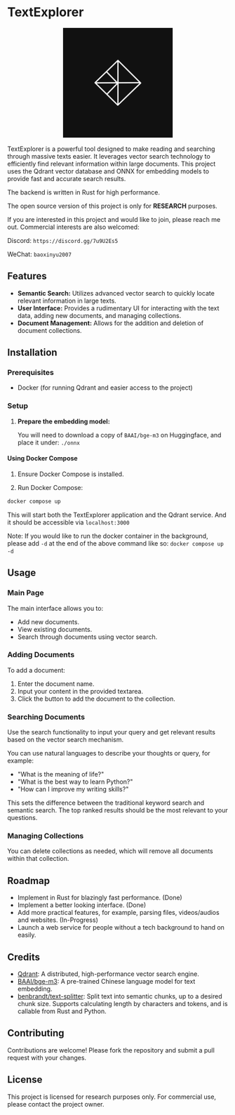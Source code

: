 
# TextExplorer

<div align="center">
   <img src="assets/explorer-dark.jpg" alt="logo" width="250">
</div>

TextExplorer is a powerful tool designed to make reading and searching through massive texts easier. It leverages vector search technology to efficiently find relevant information within large documents. This project uses the Qdrant vector database and ONNX for embedding models to provide fast and accurate search results.

The backend is written in Rust for high performance. 

The open source version of this project is only for **RESEARCH** purposes. 

If you are interested in this project and would like to join, please reach me out. Commercial interests are also welcomed: 

Discord: `https://discord.gg/7u9U2Es5`

WeChat: `baoxinyu2007`

## Features

- **Semantic Search:** Utilizes advanced vector search to quickly locate relevant information in large texts.
- **User Interface:** Provides a rudimentary UI for interacting with the text data, adding new documents, and managing collections.
- **Document Management:** Allows for the addition and deletion of document collections.

## Installation

### Prerequisites

- Docker (for running Qdrant and easier access to the project)

### Setup
1. **Prepare the embedding model:**
   
   You will need to download a copy of `BAAI/bge-m3` on Huggingface, and place it under: `./onnx`

#### Using Docker Compose
1. Ensure Docker Compose is installed.

2. Run Docker Compose:

```sh
docker compose up
```
This will start both the TextExplorer application and the Qdrant service. And it should be accessible via `localhost:3000`

Note: If you would like to run the docker container in the background, please add `-d` at the end of the above command like so: `docker compose up -d`

## Usage

### Main Page

The main interface allows you to:

- Add new documents.
- View existing documents.
- Search through documents using vector search.

### Adding Documents

To add a document:

1. Enter the document name.
2. Input your content in the provided textarea.
3. Click the button to add the document to the collection.

### Searching Documents

Use the search functionality to input your query and get relevant results based on the vector search mechanism. 

You can use natural languages to describe your thoughts or query, for example:

- "What is the meaning of life?"
- "What is the best way to learn Python?"
- "How can I improve my writing skills?"
  
This sets the difference between the traditional keyword search and semantic search. The top ranked results should be the most relevant to your questions. 

### Managing Collections

You can delete collections as needed, which will remove all documents within that collection.
  
## Roadmap

- Implement in Rust for blazingly fast performance. (Done)
- Implement a better looking interface. (Done)
- Add more practical features, for example, parsing files, videos/audios and websites. (In-Progress)
- Launch a web service for people without a tech background to hand on easily.  
  
## Credits

- [Qdrant](https://github.com/qdrant/qdrant): A distributed, high-performance vector search engine.
- [BAAI/bge-m3](https://huggingface.co/BAAI/bge-m3): A pre-trained Chinese language model for text embedding.
- [benbrandt/text-splitter](https://github.com/benbrandt/text-splitter): Split text into semantic chunks, up to a desired chunk size. Supports calculating length by characters and tokens, and is callable from Rust and Python.

## Contributing

Contributions are welcome! Please fork the repository and submit a pull request with your changes.

## License

This project is licensed for research purposes only. For commercial use, please contact the project owner.